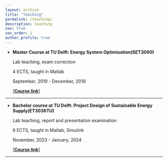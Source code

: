 ```yaml
---
layout: archive
title: "Teaching"
permalink: /teaching/
description: teaching
nav: true
nav_order: 1
author_profile: true
---
```



- **Master Course at TU Delft: Energy System Optimisation(SET3060)**

  Lab teaching, exam correction

  4 ECTS, taught in Matlab

  September, 2019 - December, 2019

  [[**Course link**]](https://www.studiegids.tudelft.nl/a101_displayCourse.do?course_id=51357) 

---

- **Bachelor course at TU Delft: Project Design of Sustainable Energy Supply(ET3036TU)**

  Lab teaching, report and presentation examination

  6 ECTS, taught in Matlab, Simulink

  November, 2023 - January, 2024

  [[**Course link**]](https://www.studiegids.tudelft.nl/a101_displayCourse.do?course_id=66111) 

---
